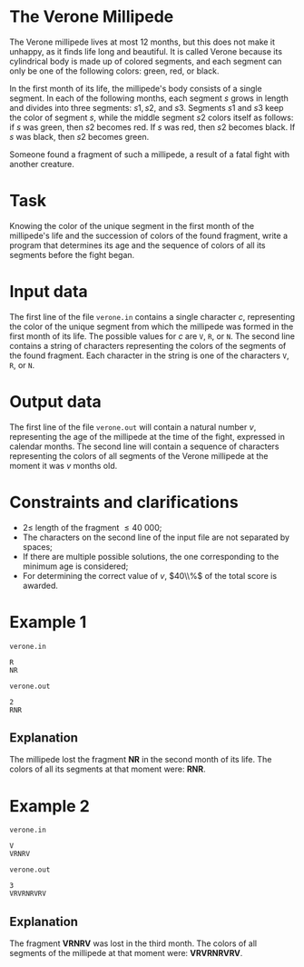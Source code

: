 # The Verone Millipede

The Verone millipede lives at most $12$ months, but this does not make it unhappy, as it finds life long and beautiful. It is called Verone because its cylindrical body is made up of colored segments, and each segment can only be one of the following colors: green, red, or black.

In the first month of its life, the millipede's body consists of a single segment. In each of the following months, each segment $s$ grows in length and divides into three segments: $s1, s2,$ and $s3$. Segments $s1$ and $s3$ keep the color of segment $s$, while the middle segment $s2$ colors itself as follows: if $s$ was green, then $s2$ becomes red. If $s$ was red, then $s2$ becomes black. If $s$ was black, then $s2$ becomes green.

Someone found a fragment of such a millipede, a result of a fatal fight with another creature.

# Task

Knowing the color of the unique segment in the first month of the millipede's life and the succession of colors of the found fragment, write a program that determines its age and the sequence of colors of all its segments before the fight began.

# Input data

The first line of the file `verone.in` contains a single character $c$, representing the color of the unique segment from which the millipede was formed in the first month of its life. The possible values for $c$ are `V`, `R`, or `N`. The second line contains a string of characters representing the colors of the segments of the found fragment. Each character in the string is one of the characters `V`, `R`, or `N`.

# Output data

The first line of the file `verone.out` will contain a natural number $v$, representing the age of the millipede at the time of the fight, expressed in calendar months. The second line will contain a sequence of characters representing the colors of all segments of the Verone millipede at the moment it was $v$ months old.

# Constraints and clarifications

* $2 \leq$ length of the fragment $\leq 40\ 000$;
* The characters on the second line of the input file are not separated by spaces;
* If there are multiple possible solutions, the one corresponding to the minimum age is considered;
* For determining the correct value of $v$, $40\\%$ of the total score is awarded.

# Example 1

`verone.in`
```
R
NR
```

`verone.out`
```
2
RNR
```

## Explanation

The millipede lost the fragment **NR** in the second month of its life. The colors of all its segments at that moment were: **RNR**.

# Example 2

`verone.in`
```
V
VRNRV
```

`verone.out`
```
3
VRVRNRVRV
```

## Explanation

The fragment **VRNRV** was lost in the third month. The colors of all segments of the millipede at that moment were: **VRVRNRVRV**.
